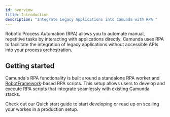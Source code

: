 ```yaml
---
id: overview
title: Introduction
description: "Integrate Legacy Applications into Camunda with RPA."
---
```


Robotic Process Automation (RPA) allows you to automate manual, repetitive tasks by interacting with applications directly.
Camunda uses RPA to facilitate the integration of legacy applications without accessible APIs into your process orchestration.

## Getting started

Camunda's RPA functionality is built around a standalone RPA worker and [RobotFramework](https://robotframework.org/)-based RPA scripts. This setup allows users to develop and execute RPA scripts that integrate seamlessly with existing Camunda stacks.

Check out our Quick start guide to start developing or read up on scalling your workes in a production setup.
